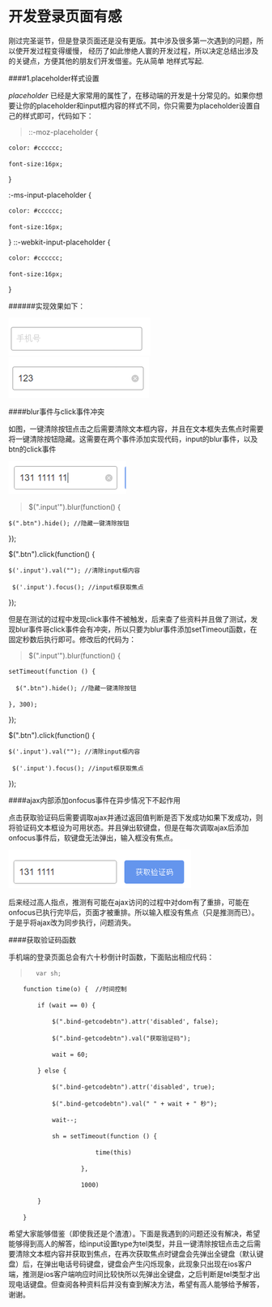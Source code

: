 # 开发登录页面有感
刚过完圣诞节，但是登录页面还是没有更版。其中涉及很多第一次遇到的问题，所以使开发过程变得缓慢，
经历了如此惨绝人寰的开发过程，所以决定总结出涉及的关键点，方便其他的朋友们开发借鉴。先从简单
地样式写起.


####1.placeholder样式设置


  *placeholder* 已经是大家常用的属性了，在移动端的开发是十分常见的。如果你想要让你的placeholder和input框内容的样式不同，你只需要为placeholder设置自己的样式即可，代码如下：


> ::-moz-placeholder {

    color: #cccccc;

    font-size:16px;

}

:-ms-input-placeholder {

    color: #cccccc;

    font-size:16px;

}
::-webkit-input-placeholder {

    color: #cccccc;

    font-size:16px;

}

######实现效果如下：

<img  src='image/signin1.png'>

<img  src='image/sign2.png'>

####blur事件与click事件冲突

如图，一键清除按钮点击之后需要清除文本框内容，并且在文本框失去焦点时需要将一键清除按钮隐藏。这需要在两个事件添加实现代码，input的blur事件，以及btn的click事件

<img  src='image/signIn3.png'>

> $(".input'").blur(function() {

    $(".btn").hide(); //隐藏一键清除按钮
  
});
  
  $(".btn").click(function() {
   
    $('.input').val(""); //清除input框内容
     
     $('.input').focus(); //input框获取焦点

});

但是在测试的过程中发现click事件不被触发，后来查了些资料并且做了测试，发现blur事件哥click事件会有冲突，所以只要为blur事件添加setTimeout函数，在固定秒数后执行即可。修改后的代码为：

> $(".input'").blur(function() {    
    
    setTimeout(function () {

      $(".btn").hide(); //隐藏一键清除按钮
    
    }, 300);  
  });
  
  $(".btn").click(function() {
    
    $('.input').val(""); //清除input框内容
     
     $('.input').focus(); //input框获取焦点

});

####ajax内部添加onfocus事件在异步情况下不起作用

点击获取验证码后需要调取ajax并通过返回值判断是否下发成功如果下发成功，则将验证码文本框设为可用状态。并且弹出软键盘，但是在每次调取ajax后添加onfocus事件后，软键盘无法弹出，输入框没有焦点。

<img  src='image/signIn4.png'>

后来经过高人指点，推测有可能在ajax访问的过程中对dom有了重排，可能在onfocus已执行完毕后，页面才被重排。所以输入框没有焦点（只是推测而已）。于是乎将ajax改为同步执行，问题消失。

####获取验证码函数

手机端的登录页面总会有六十秒倒计时函数，下面贴出相应代码：


 >       var sh; 
       
        function time(o) {  //时间控制

            if (wait == 0) {

                $(".bind-getcodebtn").attr('disabled', false);

                $(".bind-getcodebtn").val("获取验证码");

                wait = 60;

            } else {

                $(".bind-getcodebtn").attr('disabled', true);

                $(".bind-getcodebtn").val(" " + wait + " 秒");

                wait--;

                sh = setTimeout(function () {

                            time(this)

                        },

                        1000)

            }

        }

希望大家能够借鉴（即使我还是个渣渣）。下面是我遇到的问题还没有解决，希望能够得到高人的解答，给input设置type为tel类型，并且一键清除按钮点击之后需要清除文本框内容并获取到焦点，在再次获取焦点时键盘会先弹出全键盘（默认键盘）后，在弹出电话号码键盘，键盘会产生闪烁现象，此现象只出现在ios客户端，推测是ios客户端响应时间比较快所以先弹出全键盘，之后判断是tel类型才出现电话键盘。但查阅各种资料后并没有查到解决方法，希望有高人能够给予解答，谢谢。 